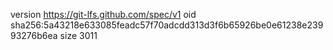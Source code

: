 version https://git-lfs.github.com/spec/v1
oid sha256:5a43218e633085feadc57f70adcdd313d3f6b65926be0e61238e23993276b6ea
size 3011
